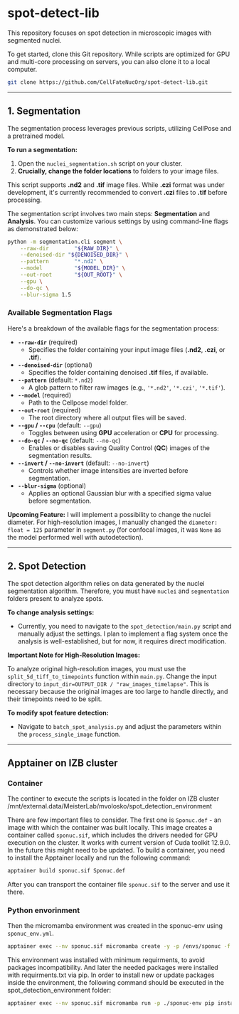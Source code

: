 
# spot-detect-lib

This repository focuses on spot detection in microscopic images with segmented nuclei.

To get started, clone this Git repository. While scripts are optimized for GPU and multi-core processing on servers, you can also clone it to a local computer.

```bash
git clone https://github.com/CellFateNucOrg/spot-detect-lib.git
```
---

## 1. Segmentation

The segmentation process leverages previous scripts, utilizing CellPose and a pretrained model.

**To run a segmentation:**

1.  Open the `nuclei_segmentation.sh` script on your cluster.
2.  **Crucially, change the folder locations** to folders to your image files.

This script supports **.nd2** and **.tif** image files. While **.czi** format was under development, it's currently recommended to convert **.czi** files to **.tif** before processing.

The segmentation script involves two main steps: **Segmentation** and **Analysis**. You can customize various settings by using command-line flags as demonstrated below:

```bash
python -m segmentation.cli segment \
    --raw-dir        "${RAW_DIR}" \
    --denoised-dir "${DENOISED_DIR}" \
    --pattern        "*.nd2" \
    --model          "${MODEL_DIR}" \
    --out-root       "${OUT_ROOT}" \
    --gpu \
    --do-qc \
    --blur-sigma 1.5
```

### Available Segmentation Flags

Here's a breakdown of the available flags for the segmentation process:

* **`--raw-dir`** (required)
    *  Specifies the folder containing your input image files (**.nd2**, **.czi**, or **.tif**).
* **`--denoised-dir`** (optional)
    *  Specifies the folder containing denoised **.tif** files, if available.
* **`--pattern`** (default: `*.nd2`)
    *  A glob pattern to filter raw images (e.g., `'*.nd2'`, `'*.czi'`, `'*.tif'`).
* **`--model`** (required)
    *  Path to the Cellpose model folder.
* **`--out-root`** (required)
    *  The root directory where all output files will be saved.
* **`--gpu` / `--cpu`** (default: `--gpu`)
    *  Toggles between using **GPU** acceleration or **CPU** for processing.
* **`--do-qc` / `--no-qc`** (default: `--no-qc`)
    *  Enables or disables saving Quality Control (**QC**) images of the segmentation results.
* **`--invert` / `--no-invert`** (default: `--no-invert`)
    *  Controls whether image intensities are inverted before segmentation.
* **`--blur-sigma`** (optional)
    *  Applies an optional Gaussian blur with a specified sigma value before segmentation.

**Upcoming Feature:** I will implement a possibility to change the nuclei diameter. For high-resolution images, I manually changed the `diameter: float = 125` parameter in `segment.py` (for confocal images, it was `None` as the model performed well with autodetection).

---

## 2. Spot Detection

The spot detection algorithm relies on data generated by the nuclei segmentation algorithm. Therefore, you must have `nuclei` and `segmentation` folders present to analyze spots.

**To change analysis settings:**

* Currently, you need to navigate to the `spot_detection/main.py` script and manually adjust the settings. I plan to implement a flag system once the analysis is well-established, but for now, it requires direct modification.

**Important Note for High-Resolution Images:**

To analyze original high-resolution images, you must use the `split_5d_tiff_to_timepoints` function within `main.py`. Change the input directory to `input_dir=OUTPUT_DIR / "raw_images_timelapse"`. This is necessary because the original images are too large to handle directly, and their timepoints need to be split.

**To modify spot feature detection:**

* Navigate to `batch_spot_analysis.py` and adjust the parameters within the `process_single_image` function.

---

## Apptainer on IZB cluster

### Container
The continer to execute the scripts is located in the folder on IZB cluster /mnt/external.data/MeisterLab/mvolosko/spot_detection_environment

There are few important files to consider.
The first one is `Sponuc.def` - an image with which the container was built locally. 
This image creates a container called `sponuc.sif`, which includes the drivers needed for GPU execution on the cluster. It works with current version of Cuda toolkit 12.9.0. In the future this might need to be updated.
To build a container, you need to install the Apptainer locally and run the following command:
```bash
apptainer build sponuc.sif Sponuc.def
```

After you can transport the container file `sponuc.sif` to the server and use it there.

### Python envorinment
Then the micromamba environment was created in the sponuc-env using `sponuc_env.yml`. 
```bash
apptainer exec --nv sponuc.sif micromamba create -y -p /envs/sponuc -f sponuc_env.yml
```
This environment was installed with minimum requirments, to avoid packages incompatibility. And later the needed packages were installed with requirments.txt via pip.
In order to install new or update packages inside the environment, the following command should be executed in the spot_detection_environment folder:
```bash
apptainer exec --nv sponuc.sif micromamba run -p ./sponuc-env pip install -r requirements.txt #you should update the requirments.txt with packages you want to have
```

